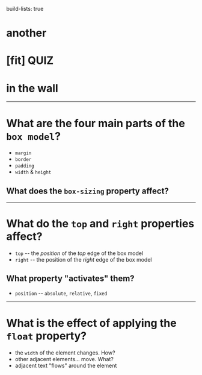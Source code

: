 build-lists: true

# another
# [fit] QUIZ

# in the wall

---

# What are the four main parts of the `box model`?

* `margin`
* `border`
* `padding`
* `width` & `height`

## What does the `box-sizing` property affect?

---

# What do the `top` and `right` properties affect?

* `top` -- the _position_ of the _top_ edge of the box model
* `right` -- the position of the _right_ edge of the box model

## What property "activates" them?

* `position` -- `absolute`, `relative`, `fixed`

---

# What is the effect of applying the `float` property?

* the `width` of the element changes. How?
* other adjacent elements... move. What?
* adjacent text "flows" around the element
